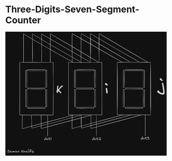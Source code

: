 # Three-Digits-Seven-Segment-Counter


![img](https://github.com/SamanKhalife/AVR-Microcontroller/blob/main/images/three-sevensegment.png)
